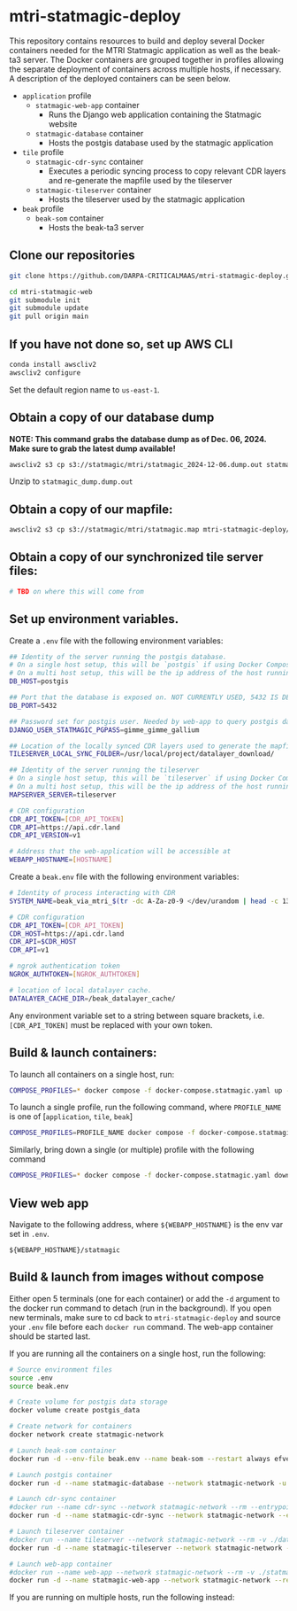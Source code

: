 # mtri-statmagic-deploy
This repository contains resources to build and deploy several Docker containers needed for the MTRI Statmagic application
as well as the beak-ta3 server. The Docker containers are grouped together in profiles allowing the separate deployment
of containers across multiple hosts, if necessary. A description of the deployed containers can be seen below.
- `application` profile
  - `statmagic-web-app` container
    - Runs the Django web application containing the Statmagic website
  - `statmagic-database` container
    - Hosts the postgis database used by the statmagic application
- `tile` profile
  - `statmagic-cdr-sync` container
    - Executes a periodic syncing process to copy relevant CDR layers and re-generate the mapfile used by the tileserver
  - `statmagic-tileserver` container
    - Hosts the tileserver used by the statmagic application
- `beak` profile
  - `beak-som` container
    - Hosts the beak-ta3 server


## Clone our repositories
```bash
git clone https://github.com/DARPA-CRITICALMAAS/mtri-statmagic-deploy.git
```

```bash
cd mtri-statmagic-web
git submodule init
git submodule update
git pull origin main
```

## If you have not done so, set up AWS CLI
```bash
conda install awscliv2
awscliv2 configure
```

Set the default region name to `us-east-1`. 
## Obtain a copy of our database dump
**NOTE: This command grabs the database dump as of Dec. 06, 2024. Make sure to grab the latest dump available!**
```bash
awscliv2 s3 cp s3://statmagic/mtri/statmagic_2024-12-06.dump.out statmagic_dump.dump.out
```

Unzip to `statmagic_dump.dump.out`

## Obtain a copy of our mapfile:
```bash
awscliv2 s3 cp s3://statmagic/mtri/statmagic.map mtri-statmagic-deploy/statmagic.map
```

## Obtain a copy of our synchronized tile server files:
```bash
# TBD on where this will come from
```

## Set up environment variables.
Create a `.env` file with the following environment variables:
```bash
## Identity of the server running the postgis database.
# On a single host setup, this will be `postgis` if using Docker Compose or `statmagic-database` if using docker run
# On a multi host setup, this will be the ip address of the host running the `application` profile
DB_HOST=postgis

## Port that the database is exposed on. NOT CURRENTLY USED, 5432 IS DEFAULT
DB_PORT=5432

## Password set for postgis user. Needed by web-app to query postgis database
DJANGO_USER_STATMAGIC_PGPASS=gimme_gimme_gallium

## Location of the locally synced CDR layers used to generate the mapfile
TILESERVER_LOCAL_SYNC_FOLDER=/usr/local/project/datalayer_download/

## Identity of the server running the tileserver
# On a single host setup, this will be `tileserver` if using Docker Compose or `statmagic-tileserver` if using docker run
# On a multi host setup, this will be the ip address of the host running the `tile` profile
MAPSERVER_SERVER=tileserver

# CDR configuration
CDR_API_TOKEN=[CDR_API_TOKEN]
CDR_API=https://api.cdr.land
CDR_API_VERSION=v1

# Address that the web-application will be accessible at
WEBAPP_HOSTNAME=[HOSTNAME]
```
Create a `beak.env` file with the following environment variables:
```bash
# Identity of process interacting with CDR
SYSTEM_NAME=beak_via_mtri_$(tr -dc A-Za-z0-9 </dev/urandom | head -c 13; echo)

# CDR configuration
CDR_API_TOKEN=[CDR_API_TOKEN]
CDR_HOST=https://api.cdr.land
CDR_API=$CDR_HOST
CDR_API=v1

# ngrok authentication token
NGROK_AUTHTOKEN=[NGROK_AUTHTOKEN]

# location of local datalayer cache.
DATALAYER_CACHE_DIR=/beak_datalayer_cache/
```
Any environment variable set to a string between square brackets, i.e. `[CDR_API_TOKEN]` must be replaced with your
own token.

## Build & launch containers:
To launch all containers on a single host, run:
```bash 
COMPOSE_PROFILES=* docker compose -f docker-compose.statmagic.yaml up --build -d
```

To launch a single profile, run the following command, where `PROFILE_NAME` is one of [`application`, `tile`, `beak`]
```bash
COMPOSE_PROFILES=PROFILE_NAME docker compose -f docker-compose.statmagic.yaml up --build -d
```

Similarly, bring down a single (or multiple) profile with the following command
```bash
COMPOSE_PROFILES=* docker compose -f docker-compose.statmagic.yaml down
```

## View web app
Navigate to the following address, where `${WEBAPP_HOSTNAME}` is the env var set in `.env`.
```
${WEBAPP_HOSTNAME}/statmagic
```

## Build & launch from images without compose

Either open 5 terminals (one for each container) or add the `-d` argument to the docker run command to detach (run in the background).
If you open new terminals, make sure to cd back to `mtri-statmagic-deploy` and source your `.env` file before each `docker run` command.
The web-app container should be started last.

If you are running all the containers on a single host, run the following:
```bash
# Source environment files
source .env
source beak.env

# Create volume for postgis data storage
docker volume create postgis_data

# Create network for containers
docker network create statmagic-network

# Launch beak-som container
docker run -d --env-file beak.env --name beak-som --restart always efvega/beak-som

# Launch postgis container
docker run -d --name statmagic-database --network statmagic-network -u postgres --restart always -e POSTGRES_USER=postgres -e POSTGRES_PASSWORD=postgres -e POSTGRES_DB=statmagic -e DJANGO_USER_STATMAGIC_PGPASS=$DJANGO_USER_STATMAGIC_PGPASS -v postgis_data:/var/lib/postgresql/data -v ${PWD}/statmagic_dump.dump.out:/tmp/statmagic_dump.dump.out -v ${PWD}/init_scripts:/docker-entrypoint-initdb.d/ --health-cmd CMD-SHELL,pg_isready,-d,statmagic --health-interval 3s --health-retries 30 --health-timeout 3s postgis/postgis:14-3.5

# Launch cdr-sync container
#docker run --name cdr-sync --network statmagic-network --rm --entrypoint /bin/bash -v ./datalayer_download:${TILESERVER_LOCAL_SYNC_FOLDER} -v ./statmagic.map:/usr/local/project/statmagic.map --env-file .env efvega/mtri-statmagic-deploy-web-app -c "cron -f"
docker run -d --name statmagic-cdr-sync --network statmagic-network --entrypoint /bin/bash --restart always -v ./datalayer_download:${TILESERVER_LOCAL_SYNC_FOLDER} -v ./statmagic.map:/usr/local/project/statmagic.map --env-file .env efvega/statmagic-web-app -c "cron -f"

# Launch tileserver container
#docker run --name tileserver --network statmagic-network --rm -v ./datalayer_download:/usr/local/project/datalayer_download -v ./statmagic.map:/var/www/mapfiles/statmagic.map -v ./symbols.sym:/var/www/mapfiles/symbols.sym -v ./tileserver_000-default.conf:/etc/apache2/sites-available/000-default.conf -p 8081:80 efvega/mtri-statmagic-deploy-tileserver
docker run -d --name statmagic-tileserver --network statmagic-network --restart always -v ./datalayer_download:/usr/local/project/datalayer_download -v ./statmagic.map:/var/www/mapfiles/statmagic.map -v ./symbols.sym:/var/www/mapfiles/symbols.sym -v ./tileserver_000-default.conf:/etc/apache2/sites-available/000-default.conf -p 8081:80 efvega/statmagic-tileserver

# Launch web-app container 
#docker run --name web-app --network statmagic-network --rm -v ./statmagic_000-default.conf:/etc/apache2/sites-available/000-default.conf -v ./startup.sh:/usr/local/project/startup.sh -v ./datalayer_download:${TILESERVER_LOCAL_SYNC_FOLDER} -v ./statmagic.map:/usr/local/project/statmagic.map -p 8000:80 --env-file .env efvega/mtri-statmagic-deploy-web-app server
docker run -d --name statmagic-web-app --network statmagic-network --restart always -v ./statmagic_000-default.conf:/etc/apache2/sites-available/000-default.conf -v ./startup.sh:/usr/local/project/startup.sh -v ./datalayer_download:${TILESERVER_LOCAL_SYNC_FOLDER} -v ./statmagic.map:/usr/local/project/statmagic.map -p 8000:80 --env-file .env efvega/statmagic-web-app server
```
If you are running on multiple hosts, run the following instead:
```bash

```